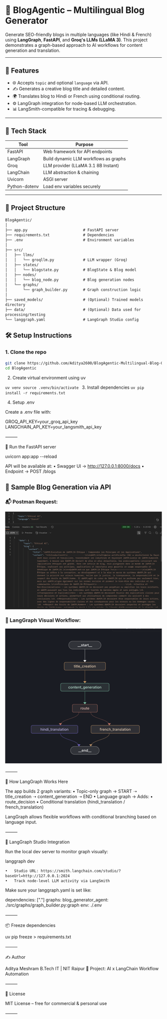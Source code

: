 # 🧠 BlogAgentic – Multilingual Blog Generator

Generate SEO-friendly blogs in multiple languages (like Hindi & French) using **LangGraph**, **FastAPI**, and **Groq's LLMs (LLaMA 3)**. This project demonstrates a graph-based approach to AI workflows for content generation and translation.

---

## 🚀 Features

- 🌐 Accepts `topic` and optional `language` via API.
- ✍️ Generates a creative blog title and detailed content.
- 🌍 Translates blog to Hindi or French using conditional routing.
- ⚙️ LangGraph integration for node-based LLM orchestration.
- 📊 LangSmith-compatible for tracing & debugging.

---

## 🧱 Tech Stack

| Tool        | Purpose                                |
|-------------|----------------------------------------|
| FastAPI     | Web framework for API endpoints        |
| LangGraph   | Build dynamic LLM workflows as graphs  |
| Groq        | LLM provider (LLaMA 3.1 8B Instant)    |
| LangChain   | LLM abstraction & chaining              |
| Uvicorn     | ASGI server                            |
| Python-dotenv | Load env variables securely          |

---

## 📁 Project Structure
```
BlogAgentic/
│
├── app.py                         # FastAPI server  
├── requirements.txt               # Dependencies  
├── .env                           # Environment variables  
│
├── src/
│   ├── llms/
│   │   └── groqllm.py             # LLM wrapper (Groq)
│   ├── states/
│   │   └── blogstate.py           # BlogState & Blog model
│   ├── nodes/
│   │   └── blog_node.py           # Blog generation nodes
│   └── graphs/
│       └── graph_builder.py       # Graph construction logic
│
├── saved_models/                  # (Optional) Trained models directory
├── data/                          # (Optional) Data used for processing/testing
└── langgraph.yaml                 # LangGraph Studio config
```
## 🛠️ Setup Instructions

### 1. Clone the repo

```bash
git clone https://github.com/Aditya2600/BlogAgentic-Multilingual-Blog-Generator.git
cd BlogAgentic
```

2. Create virtual environment using uv

`uv venv
source .venv/bin/activate
`
3. Install dependencies
``
uv pip install -r requirements.txt
``

4. Setup .env

Create a .env file with:

GROQ_API_KEY=your_groq_api_key
LANGCHAIN_API_KEY=your_langsmith_api_key


⸻

🔄 Run the FastAPI server

uvicorn app:app --reload

API will be available at:
	•	Swagger UI → http://127.0.0.1:8000/docs
	•	Endpoint → POST /blogs




## 🔁 Sample Blog Generation via API

### 📬 Postman Request:
![Postman Request Screenshot](assets/postman_request.png)

### 🧠 LangGraph Visual Workflow:
![LangGraph Graph View](assets/langgraph_graph.png)

⸻

🧠 How LangGraph Works Here

The app builds 2 graph variants:
	•	Topic-only graph → START ➝ title_creation ➝ content_generation ➝ END
	•	Language graph → Adds:
	•	route_decision
	•	Conditional translation (hindi_translation / french_translation)

LangGraph allows flexible workflows with conditional branching based on language input.

⸻

🧪 LangGraph Studio Integration

Run the local dev server to monitor graph visually:

langgraph dev

	•	Studio URL: https://smith.langchain.com/studio/?baseUrl=http://127.0.0.1:2024
	•	Track node-level LLM activity via LangSmith

Make sure your langgraph.yaml is set like:

dependencies: ["."]
graphs:
  blog_generator_agent: ./src/graphs/graph_builder.py:graph
env: ./.env


⸻

📦 Freeze dependencies

uv pip freeze > requirements.txt


⸻

✍️ Author

Aditya Meshram
B.Tech IT | NIT Raipur
💼 Project: AI x LangChain Workflow Automation


⸻

📄 License

MIT License – free for commercial & personal use

⸻


